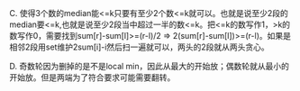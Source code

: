 C. 使得3个数的median能<=k只要有至少2个数<=k就可以。也就是说至少2段的median要<=k,也就是说至少2段当中超过一半的数<=k。把<=k的数写作1，>k的数写作0，需要找到sum[r]-sum[l]>=(r-l)/2 => 2(sum[r]-sum[l])>=(r-l)。如果是相邻2段用set维护2sum[i]-i然后扫一遍就可以，两头的2段就从两头贪心。

D. 奇数轮因为删掉的是不是local min，因此从最大的开始放；偶数轮就从最小的开始放。但是两端为了符合要求可能需要翻转。
